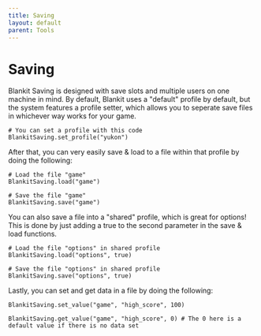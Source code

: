 ```yaml
---
title: Saving
layout: default
parent: Tools
---
```


# Saving

Blankit Saving is designed with save slots and multiple users on one machine in mind. By default, Blankit uses a "default" profile by default, but the system features a profile setter, which allows you to seperate save files in whichever way works for your game.

```gdscript
# You can set a profile with this code
BlankitSaving.set_profile("yukon")
```

After that, you can very easily save & load to a file within that profile by doing the following:

```gdscript
# Load the file "game"
BlankitSaving.load("game")

# Save the file "game"
BlankitSaving.save("game")
```

You can also save a file into a "shared" profile, which is great for options! This is done by just adding a true to the second parameter in the save & load functions.

```gdscript
# Load the file "options" in shared profile
BlankitSaving.load("options", true)

# Save the file "options" in shared profile
BlankitSaving.save("options", true)
```

Lastly, you can set and get data in a file by doing the following:

```gdscript
BlankitSaving.set_value("game", "high_score", 100)

BlankitSaving.get_value("game", "high_score", 0) # The 0 here is a default value if there is no data set
```